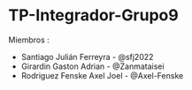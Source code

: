 # TP-Integrador-Grupo9
Miembros :
- Santiago Julián Ferreyra - @sfj2022
- Girardin Gaston Adrian - @Zanmataisei
- Rodriguez Fenske Axel Joel - @Axel-Fenske
